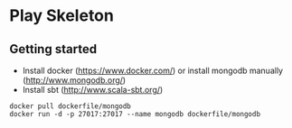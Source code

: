 Play Skeleton
=============
Getting started
--------------
* Install docker (https://www.docker.com/) or install mongodb manually (http://www.mongodb.org/)
* Install sbt (http://www.scala-sbt.org/)

```
docker pull dockerfile/mongodb
docker run -d -p 27017:27017 --name mongodb dockerfile/mongodb
```
